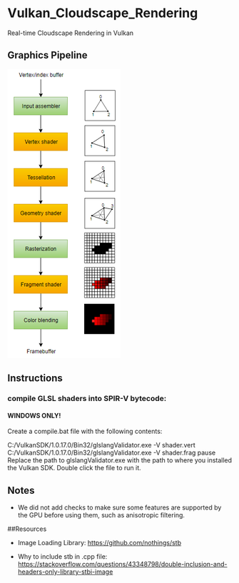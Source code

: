 # Vulkan_Cloudscape_Rendering
Real-time Cloudscape Rendering in Vulkan


## Graphics Pipeline
![](/images/SimplifiedPipeline.png)

## Instructions
### compile GLSL shaders into SPIR-V bytecode:
#### WINDOWS ONLY!
Create a compile.bat file with the following contents:

C:/VulkanSDK/1.0.17.0/Bin32/glslangValidator.exe -V shader.vert
C:/VulkanSDK/1.0.17.0/Bin32/glslangValidator.exe -V shader.frag
pause
Replace the path to glslangValidator.exe with the path to where you installed the Vulkan SDK. Double click the file to run it.


## Notes

- We did not add checks to make sure some features are supported by the GPU before using them, such as anisotropic filtering.


##Resources

- Image Loading Library: https://github.com/nothings/stb

- Why to include stb in .cpp file: https://stackoverflow.com/questions/43348798/double-inclusion-and-headers-only-library-stbi-image 